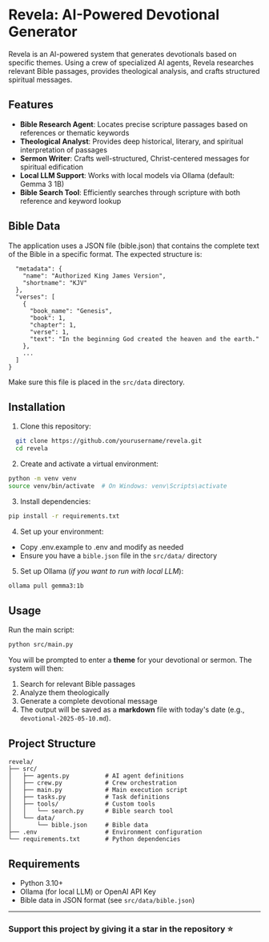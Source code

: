 # Revela: AI-Powered Devotional Generator

Revela is an AI-powered system that generates devotionals based on specific themes. Using a crew of specialized AI agents, Revela researches relevant Bible passages, provides theological analysis, and crafts structured spiritual messages.

## Features

- **Bible Research Agent**: Locates precise scripture passages based on references or thematic keywords
- **Theological Analyst**: Provides deep historical, literary, and spiritual interpretation of passages
- **Sermon Writer**: Crafts well-structured, Christ-centered messages for spiritual edification
- **Local LLM Support**: Works with local models via Ollama (default: Gemma 3 1B)
- **Bible Search Tool**: Efficiently searches through scripture with both reference and keyword lookup

## Bible Data
The application uses a JSON file (bible.json) that contains the complete text of the Bible in a specific format. The expected structure is:
```json{
  "metadata": {
    "name": "Authorized King James Version",
    "shortname": "KJV"
  },
  "verses": [
    {
      "book_name": "Genesis",
      "book": 1,
      "chapter": 1,
      "verse": 1,
      "text": "In the beginning God created the heaven and the earth."
    },
    ...
  ]
}
```
Make sure this file is placed in the `src/data` directory.

## Installation

1. Clone this repository:
```bash
  git clone https://github.com/yourusername/revela.git
  cd revela
```
2. Create and activate a virtual environment:
```bash
python -m venv venv
source venv/bin/activate  # On Windows: venv\Scripts\activate
```
3. Install dependencies:
```bash
pip install -r requirements.txt
```
4. Set up your environment:
- Copy .env.example to .env and modify as needed
- Ensure you have a `bible.json` file in the `src/data/` directory
5. Set up Ollama (*if you want to run with local LLM*):
```bash
ollama pull gemma3:1b
```

## Usage
Run the main script:
```bash
python src/main.py
```
You will be prompted to enter a **theme** for your devotional or sermon. The system will then:
1. Search for relevant Bible passages
2. Analyze them theologically
3. Generate a complete devotional message
4. The output will be saved as a **markdown** file with today's date (e.g., `devotional-2025-05-10.md`).

## Project Structure
```
revela/
├── src/
│   ├── agents.py          # AI agent definitions
│   ├── crew.py            # Crew orchestration
│   ├── main.py            # Main execution script
│   ├── tasks.py           # Task definitions
│   ├── tools/             # Custom tools
│   │   └── search.py      # Bible search tool
│   └── data/
│       └── bible.json     # Bible data
├── .env                   # Environment configuration
└── requirements.txt       # Python dependencies
```

## Requirements
- Python 3.10+
- Ollama (for local LLM) or OpenAI API Key
- Bible data in JSON format (see `src/data/bible.json`)

---

### Support this project by giving it a star in the repository ⭐
